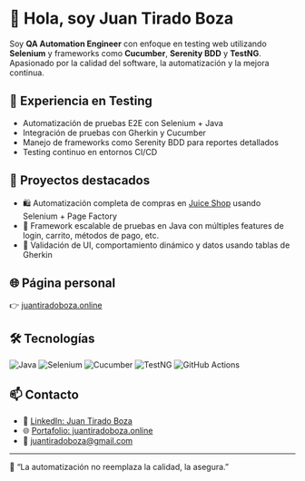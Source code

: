 # 👋 Hola, soy Juan Tirado Boza

Soy **QA Automation Engineer** con enfoque en testing web utilizando **Selenium** y frameworks como **Cucumber**, **Serenity BDD** y **TestNG**. Apasionado por la calidad del software, la automatización y la mejora continua.

## 🧪 Experiencia en Testing
- Automatización de pruebas E2E con Selenium + Java
- Integración de pruebas con Gherkin y Cucumber
- Manejo de frameworks como Serenity BDD para reportes detallados
- Testing continuo en entornos CI/CD

## 🚀 Proyectos destacados
- 🛍️ Automatización completa de compras en [Juice Shop](https://juice-shop.herokuapp.com) usando Selenium + Page Factory
- 🧪 Framework escalable de pruebas en Java con múltiples features de login, carrito, métodos de pago, etc.
- 🔎 Validación de UI, comportamiento dinámico y datos usando tablas de Gherkin

## 🌐 Página personal
👉 [juantiradoboza.online](https://juantiradoboza.online)

## 🛠️ Tecnologías
![Java](https://img.shields.io/badge/Java-ED8B00?style=for-the-badge&logo=java&logoColor=white)
![Selenium](https://img.shields.io/badge/Selenium-43B02A?style=for-the-badge&logo=selenium&logoColor=white)
![Cucumber](https://img.shields.io/badge/Cucumber-23D96C?style=for-the-badge&logo=cucumber&logoColor=white)
![TestNG](https://img.shields.io/badge/TestNG-FF6F00?style=for-the-badge)
![GitHub Actions](https://img.shields.io/badge/GitHub%20Actions-2088FF?style=for-the-badge&logo=github-actions&logoColor=white)

## 📫 Contacto
- 💼 [LinkedIn: Juan Tirado Boza](https://pe.linkedin.com/in/juan-tirado-boza)
- 🌐 [Portafolio: juantiradoboza.online](https://juantiradoboza.online)
- 📧 juantiradoboza@gmail.com

---

🎯 “La automatización no reemplaza la calidad, la asegura.”
